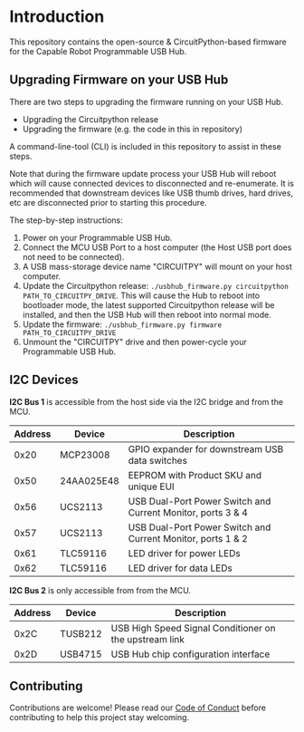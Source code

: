 # Introduction

This repository contains the open-source & CircuitPython-based firmware for the Capable Robot Programmable USB Hub.

## Upgrading Firmware on your USB Hub

There are two steps to upgrading the firmware running on your USB Hub.

- Upgrading the Circuitpython release
- Upgrading the firmware (e.g. the code in this in repository)

A command-line-tool (CLI) is included in this repository to assist in these steps.

Note that during the firmware update process your USB Hub will reboot which will cause connected devices to disconnected and re-enumerate.  It is recommended that downstream devices like USB thumb drives, hard drives, etc are disconnected prior to starting this procedure.

The step-by-step instructions:

1. Power on your Programmable USB Hub.
2. Connect the MCU USB Port to a host computer (the Host USB port does not need to be connected).
3. A USB mass-storage device name "CIRCUITPY" will mount on your host computer.
4. Update the Circuitpython release: `./usbhub_firmware.py circuitpython PATH_TO_CIRCUITPY_DRIVE`.  This will cause the Hub to reboot into bootloader mode, the latest supported Circuitpython release will be installed, and then the USB Hub will then reboot into normal mode.
5. Update the firmware: `./usbhub_firmware.py firmware PATH_TO_CIRCUITPY_DRIVE`
6. Unmount the "CIRCUITPY" drive and then power-cycle your Programmable USB Hub.

## I2C Devices

**I2C Bus 1** is accessible from the host side via the I2C bridge and from the MCU.

| Address | Device | Description | 
|  --- | --- | --- | 
| 0x20 | MCP23008| GPIO expander for downstream USB data switches 
| 0x50 | 24AA025E48 | EEPROM with Product SKU and unique EUI
| 0x56 | UCS2113 |USB Dual-Port Power Switch and Current Monitor, ports 3 & 4
| 0x57 | UCS2113 |USB Dual-Port Power Switch and Current Monitor, ports 1 & 2
| 0x61 | TLC59116 | LED driver for power LEDs
| 0x62 | TLC59116 | LED driver for data LEDs

**I2C Bus 2** is only accessible from from the MCU.

| Address | Device | Description | 
|  --- | --- | --- | 
| 0x2C | TUSB212 | USB High Speed Signal Conditioner on the upstream link
| 0x2D | USB4715 | USB Hub chip configuration interface

## Contributing

Contributions are welcome! Please read our [Code of Conduct](https://github.com/capablerobot/CapableRobot_CircuitPython_USBHub_Firmware/blob/master/CODE_OF_CONDUCT.md) before contributing to help this project stay welcoming.